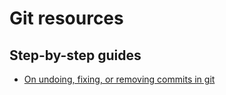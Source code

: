 # Git resources
## Step-by-step guides
* [On undoing, fixing, or removing commits in git](http://sethrobertson.github.io/GitFixUm/fixup.html)